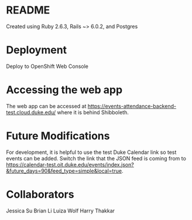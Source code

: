 # README
Created using Ruby 2.6.3, Rails ~> 6.0.2, and Postgres

# Deployment
Deploy to OpenShift Web Console

# Accessing the web app
The web app can be accessed at https://events-attendance-backend-test.cloud.duke.edu/ where it is behind Shibboleth.

# Future Modifications
For development, it is helpful to use the test Duke Calendar link so test events can be added. 
Switch the link that the JSON feed is coming from to https://calendar-test.oit.duke.edu/events/index.json?&future_days=90&feed_type=simple&local=true.

# Collaborators
Jessica Su
Brian Li
Luiza Wolf
Harry Thakkar